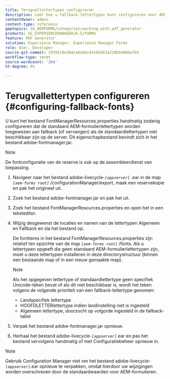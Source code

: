 ```yaml
---
title: Terugvallettertypen configureren
description: Leer hoe u fallback-lettertypen kunt configureren voor AEM Forms. Met het bestand FontManagerResources.properties kunt u de standaardlettertypen handmatig toewijzen aan terugvallettertypen.
contentOwner: admin
content-type: reference
geptopics: SG_AEMFORMS/categories/working_with_pdf_generator
products: SG_EXPERIENCEMANAGER/6.5/FORMS
feature: PDF Generator
solution: Experience Manager, Experience Manager Forms
role: User, Developer
source-git-commit: 29391c8e3042a8a04c64165663a228bb4886afb5
workflow-type: tm+mt
source-wordcount: '264'
ht-degree: 0%

---
```


# Terugvallettertypen configureren {#configuring-fallback-fonts}

U kunt het bestand FontManagerResources.properties handmatig zodanig configureren dat de standaard AEM-formulierlettertypen worden toegewezen aan fallback (of vervangen) als de standaardlettertypen niet beschikbaar zijn op de server. Dit eigenschapbestand bevindt zich in het bestand adobe-fontmanager.jar.

>[!NOTE]
>
>De fontconfiguratie van de reserve is ook op de assembleerdienst van toepassing.

1. Navigeer naar het bestand adobe-livecycle-*`[appserver]`* .ear in de map *`[aem-forms root]`* /configurationManager/export, maak een reservekopie en pak het origineel uit.
1. Zoek het bestand adobe-fontmanager.jar en pak het uit.
1. Zoek het bestand FontManagerResources.properties en open het in een teksteditor.
1. Wijzig desgewenst de locaties en namen van de lettertypen Algemeen en Fallback en sla het bestand op.

   De fontitems in het bestand FontManagerResources.properties zijn relatief ten opzichte van de map *`[aem-forms root]`* /fonts. Als u lettertypen opgeeft die geen standaard AEM-formulierlettertypen zijn, moet u deze lettertypen installeren in deze directorystructuur (binnen een bestaande map of in een nieuw gemaakte map).

   >[!NOTE]
   >
   >Als het opgegeven lettertype of standaardlettertype geen specifiek Unicode-teken bevat of als dit niet beschikbaar is, wordt het teken volgens de volgende prioriteit van een fallback-lettertype genomen:

   * Landspecifiek lettertype
   * HOOFDLETTERlettertype indien landinstelling niet is ingesteld
   * Algemeen lettertype, doorzocht op volgorde ingesteld in de fallback-tabel

1. Verpak het bestand adobe-fontmanager.jar opnieuw.
1. Herhaal het bestand adobe-livecycle-*`[appserver]`*.ear en pas het bestand vervolgens handmatig of met Configuratiebeheer opnieuw in.

>[!NOTE]
>
>Gebruik Configuration Manager niet om het bestand adobe-livecycle-`[appserver]`.ear opnieuw te verpakken, omdat hierdoor uw wijzigingen worden overschreven door de standaardwaarden voor AEM-formulieren.
